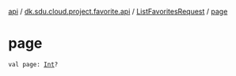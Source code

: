 [api](../../index.md) / [dk.sdu.cloud.project.favorite.api](../index.md) / [ListFavoritesRequest](index.md) / [page](./page.md)

# page

`val page: `[`Int`](https://kotlinlang.org/api/latest/jvm/stdlib/kotlin/-int/index.html)`?`